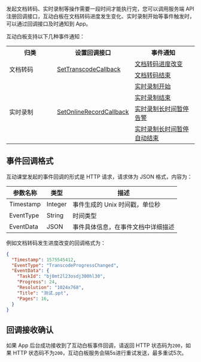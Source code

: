 发起文档转码、实时录制等操作需要一段时间才能执行完，您可以调用服务端 API 注册回调接口，互动白板在文档转码进度发生变化、实时录制开始等事件触发时，可以通过回调接口及时通知到 App。

互动白板支持以下几种事件通知：

<table>
    <tbody><tr>
        <th style="width:30%">
            归类
        </th>
        <th style="width:30%">
            设置回调接口
        </th>
        <th style="width:40%">
            事件通知
        </th>
    </tr>
    <tr>
        <td rowspan="2">
            文档转码
        </td>
        <td rowspan="2">
            <a href="https://cloud.tencent.com/document/product/1137/40058" target="_blank">SetTranscodeCallback</a>
        </td>
         <td>
            <a href="./文档转码事件/文档转码进度改变.md" target="_blank">文档转码进度改变</a>
        </td>
    </tr>
    <tr>
        <td>
            <a href="./文档转码事件/文档转码结束.md" target="_blank">文档转码结束</a>
        </td>
    </tr>
    <tr>
        <td rowspan="4">
            实时录制
        </td>
        <td rowspan="4">
            <a href="https://cloud.tencent.com/document/product/1137/40064" target="_blank">SetOnlineRecordCallback</a>
        </td>
        <td>
            <a href="./实时录制事件/实时录制开始.md" target="_blank">实时录制开始</a>
        </td>
    </tr>
    <tr>
       <td>
            <a href="./实时录制事件/实时录制结束.md" target="_blank">实时录制结束</a>
        </td>
    </tr>
       <td>
            <a href="./实时录制事件/实时录制长时间暂停告警.md" target="_blank">实时录制长时间暂停告警</a>
        </td>
    </tr>
     </tr>
       <td>
            <a href="./实时录制事件/实时录制长时间暂停自动结束.md" target="_blank">实时录制长时间暂停自动结束</a>
        </td>
    </tr>
</tbody></table>

## 事件回调格式

互动课堂发起的事件回调的形式是 HTTP 请求，请求体为 JSON 格式，内容为：

| 参数名称 | 类型 | 描述 |
| -------- | ---- | ---- |
| Timestamp | Integer | 事件生成的 Unix 时间戳，单位秒|
| EventType | String | 时间类型|
| EventData | JSON | 事件具体信息，在事件文档中详细描述 |

例如文档转码发生进度改变的回调格式为：
```json
{
  "Timestamp": 1575545412,
  "EventType": "TranscodeProgressChanged",
  "EventData": {
    "TaskId": "bj0mt2l23osdj300hl30",
    "Progress": 24,
    "Resolution": "1024x768",
    "Title": "测试.ppt",
    "Pages": 16,
  }
}
```

## 回调接收确认

如果 App 后台成功接收到了互动白板事件回调，请返回 HTTP 状态码为`200`，如果 HTTP 状态码不为`200`，互动白板服务会隔5s进行重试发送，最多重试5次。

